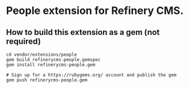 # People extension for Refinery CMS.

## How to build this extension as a gem (not required)

    cd vendor/extensions/people
    gem build refinerycms-people.gemspec
    gem install refinerycms-people.gem

    # Sign up for a https://rubygems.org/ account and publish the gem
    gem push refinerycms-people.gem
